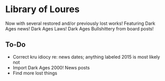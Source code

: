 # Library of Loures
Now with several restored and/or previously lost works!  Featuring Dark Ages news!  Dark Ages Laws!  Dark Ages Bullshittery from board posts!

## To-Do

* Correct kru idiocy re: news dates; anything labeled 2015 is most likely not
* Import Dark Ages 2000! News posts
* Find more lost things
